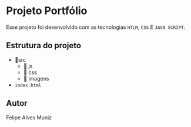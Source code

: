 # Projeto Portfólio
Esse projeto foi desenvolvido com as tecnologias `HTLM`, `CSS` E `JAVA SCRIPT`.

##  Estrutura do projeto

- 📂src 
  - 📂 js
  - 📂 css
  - 📂 imagens
- `index.html`


## Autor
Felipe Alves Muniz
